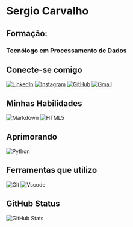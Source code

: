 # Sergio Carvalho

## Formação:
  ### Tecnólogo em Processamento de Dados
  
## Conecte-se comigo
[![LinkedIn](https://img.shields.io/badge/LinkedIn-0077B5?style=for-the-badge&logo=linkedin&logoColor=white)](https://www.linkedin.com/in/sergiocarvalho1969/)
[![Instagram](https://img.shields.io/badge/-Instagram-FFF?style=for-the-badge&logo=instagram)](https://www.instagram.com/sergiocarvalho1969/)
[![GitHub](https://img.shields.io/badge/GitHub-100000?style=for-the-badge&logo=github&logoColor=white)](https://github.com/srvcarvalho)
[![Gmail](https://img.shields.io/badge/Gmail-333333?style=for-the-badge&logo=gmail&logoColor=red)](mailto:srvcarvalho@gmail.com)

## Minhas Habilidades
![Markdown](https://img.shields.io/badge/Cobol-000?style=for-the-badge&logo=markdown)
![HTML5](https://img.shields.io/badge/DB2-E34F26?style=for-the-badge&logo=html5&logoColor=white)

## Aprimorando
![Python](https://img.shields.io/badge/python-3670A0?style=for-the-badge&logo=python&logoColor=ffdd54)

## Ferramentas que utilizo
![Git](https://img.shields.io/badge/GIT-E44C30?style=for-the-badge&logo=git&logoColor=white)
![Vscode](https://img.shields.io/badge/Vscode-007ACC?style=for-the-badge&logo=visual-studio-code&logoColor=white)

## GitHub Status
![GitHub Stats](https://github-readme-stats.vercel.app/api?username=srvcarvalho&theme=transparent&bg_color=000&border_color=30A3DC&show_icons=true&icon_color=30A3DC&title_color=E94D5F&text_color=FFF)

  
